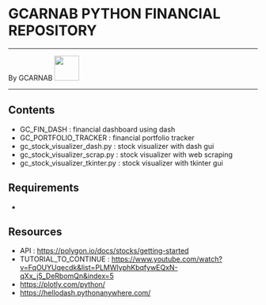 # GCARNAB PYTHON FINANCIAL REPOSITORY
___

By GCARNAB <a href='https://github.com/gcarnab'> <img src='https://avatars.githubusercontent.com/u/15156604?v=4' width="50"/></a>
___

## Contents 

- GC_FIN_DASH : financial dashboard using dash
- GC_PORTFOLIO_TRACKER : financial portfolio tracker
- gc_stock_visualizer_dash.py : stock visualizer with dash gui
- gc_stock_visualizer_scrap.py : stock visualizer with web scraping
- gc_stock_visualizer_tkinter.py : stock visualizer with tkinter gui

## Requirements 

- 

## Resources 
- API : https://polygon.io/docs/stocks/getting-started
- TUTORIAL_TO_CONTINUE : https://www.youtube.com/watch?v=FqOUYUqecdk&list=PLMWIyphKbqfywEQxN-qXx_j5_DeRbomQn&index=5
- https://plotly.com/python/
- https://hellodash.pythonanywhere.com/


